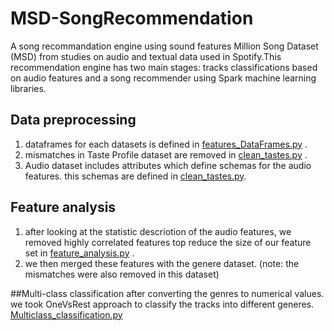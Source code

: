 # MSD-SongRecommendation
A song recommandation engine using sound features
Million Song Dataset (MSD) from studies on audio and textual data used in Spotify.This recommendation engine has two main stages: tracks classifications based on audio features and a song recommender using Spark machine learning libraries.

## Data preprocessing
1. dataframes for each datasets is defined in [features_DataFrames.py](/features_DataFrames.py) .
2. mismatches in Taste Profile dataset are removed in [clean_tastes.py](/clean_tastes.py) . 
3. Audio dataset includes attributes which define schemas for the audio features. this schemas are defined in [clean_tastes.py](/clean_tastes.py). 

## Feature analysis 
1. after looking at the statistic descriotion of the audio features, we removed highly correlated features top reduce the size of our feature set in [feature_analysis.py](/feature_analysis.py) .
2. we then merged these features with the genere dataset. (note: the mismatches were also removed in this dataset)

##Multi-class classification
after converting the genres to numerical values. we took OneVsRest approach to classify the tracks into different generes. [Multiclass_classification.py](/Multiclass_classification.py)


